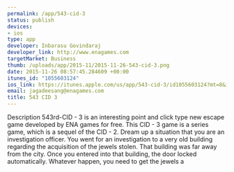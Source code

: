```yaml
--- 
permalink: /app/543-cid-3
status: publish
devices: 
- ios
type: app
developer: Inbarasu Govindaraj
developer_link: http://www.enagames.com
targetMarket: Business
thumb: /uploads/app/2015-11/2015-11-26-543-cid-3.png
date: 2015-11-26 08:57:45.284609 +00:00
itunes_id: "1055603124"
ios_link: https://itunes.apple.com/us/app/543-cid-3/id1055603124?mt=8&ign-mpt=uo%3D4
email: jagadeesang@enagames.com
title: 543 CID 3
---
```


Description
543rd-CID - 3 is an interesting point and click type new escape game developed by ENA games for free. This CID - 3 game is a series game, which is a sequel of the CID - 2. Dream up a situation that you are an investigation officer. You went for an investigation to a very old building regarding the acquisition of the jewels stolen. That building was far away from the city. Once you entered into that building, the door locked automatically. Whatever happen, you need to get the jewels a
